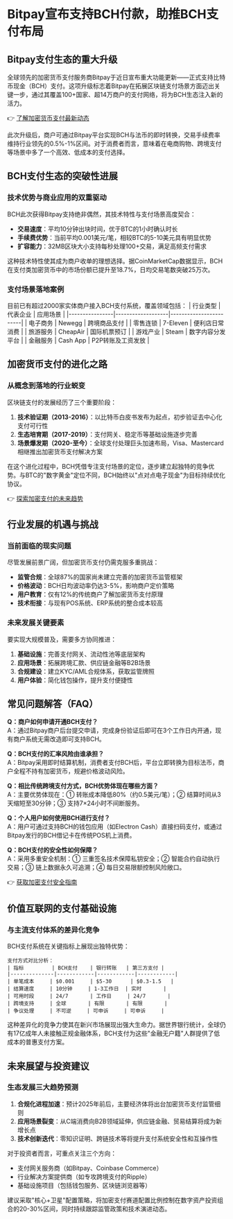 # Bitpay宣布支持BCH付款，助推BCH支付布局

## Bitpay支付生态的重大升级
全球领先的加密货币支付服务商Bitpay于近日宣布重大功能更新——正式支持比特币现金（BCH）支付。这项升级标志着Bitpay在拓展区块链支付场景方面迈出关键一步，通过其覆盖100+国家、超14万商户的支付网络，将为BCH生态注入新的活力。

👉 [了解加密货币支付最新动态](https://bit.ly/okx_welcome)

此次升级后，商户可通过Bitpay平台实现BCH与法币的即时转换，交易手续费率维持行业领先的0.5%-1%区间。对于消费者而言，意味着在电商购物、跨境支付等场景中多了一个高效、低成本的支付选择。

## BCH支付生态的突破性进展

### 技术优势与商业应用的双重驱动
BCH此次获得Bitpay支持绝非偶然，其技术特性与支付场景高度契合：
- **交易速度**：平均10分钟出块时间，优于BTC的1小时确认时长
- **手续费优势**：当前平均0.001美元/笔，相较BTC的5-10美元具有明显优势
- **扩容能力**：32MB区块大小支持每秒处理100+交易，满足高频支付需求

这种技术特性使其成为商户收单的理想选择。据CoinMarketCap数据显示，BCH在支付类加密货币中的市场份额已提升至18.7%，日均交易笔数突破25万次。

### 支付场景落地案例
目前已有超过2000家实体商户接入BCH支付系统，覆盖领域包括：
| 行业类型       | 代表企业          | 应用场景               |
|----------------|-------------------|------------------------|
| 电子商务       | Newegg            | 跨境商品支付           |
| 零售连锁       | 7-Eleven          | 便利店日常消费         |
| 旅游服务       | CheapAir          | 国际机票预订           |
| 游戏产业       | Steam             | 数字内容分发平台       |
| 金融服务       | Cash App          | P2P转账及工资发放      |

## 加密货币支付的进化之路

### 从概念到落地的行业蜕变
区块链支付的发展经历了三个重要阶段：
1. **技术验证期（2013-2016）**：以比特币白皮书发布为起点，初步验证去中心化支付可行性
2. **生态培育期（2017-2019）**：支付网关、稳定币等基础设施逐步完善
3. **场景爆发期（2020-至今）**：全球支付处理巨头加速布局，Visa、Mastercard相继推出加密货币支付解决方案

在这个进化过程中，BCH凭借专注支付场景的定位，逐步建立起独特的竞争优势。与BTC的"数字黄金"定位不同，BCH始终以"点对点电子现金"为目标持续优化协议。

👉 [探索加密支付的未来趋势](https://bit.ly/okx_welcome)

## 行业发展的机遇与挑战

### 当前面临的现实问题
尽管发展前景广阔，但加密货币支付仍需克服多重挑战：
- **监管合规**：全球87%的国家尚未建立完善的加密货币监管框架
- **价格波动**：BCH日均波动率仍达3-5%，影响商户定价策略
- **用户教育**：仅有12%的传统商户了解加密货币支付原理
- **技术衔接**：与现有POS系统、ERP系统的整合成本较高

### 未来发展关键要素
要实现大规模普及，需要多方协同推进：
1. **基础设施**：完善支付网关、流动性池等底层架构
2. **应用场景**：拓展跨境汇款、供应链金融等B2B场景
3. **合规建设**：建立KYC/AML合规体系，获取监管牌照
4. **用户体验**：简化钱包操作，提升支付便捷性

## 常见问题解答（FAQ）

**Q：商户如何申请开通BCH支付？**  
A：通过Bitpay商户后台提交申请，完成身份验证后即可在3个工作日内开通，现有商户系统无需改造即可支持BCH。

**Q：BCH支付的汇率风险由谁承担？**  
A：Bitpay采用即时结算机制，消费者支付BCH后，平台立即转换为目标法币，商户全程不持有加密货币，规避价格波动风险。

**Q：相比传统跨境支付方式，BCH优势体现在哪些方面？**  
A：主要优势体现在：① 转账成本降低80%（约0.5美元/笔）；② 结算时间从3天缩短至30分钟；③ 支持7×24小时不间断服务。

**Q：个人用户如何使用BCH进行支付？**  
A：用户可通过支持BCH的钱包应用（如Electron Cash）直接扫码支付，或通过Bitpay发行的BCH借记卡在传统POS机上消费。

**Q：BCH支付的安全性如何保障？**  
A：采用多重安全机制：① 三重签名技术保障私钥安全；② 智能合约自动执行交易；③ 链上数据永久可追溯；④ 每日交易限额控制风险敞口。

👉 [获取加密支付安全指南](https://bit.ly/okx_welcome)

## 价值互联网的支付基础设施

### 与主流支付体系的差异化竞争
BCH支付系统在关键指标上展现出独特优势：
```
支付方式对比分析：
| 指标         | BCH支付    | 银行转账   | 第三方支付 |
|--------------|------------|------------|------------|
| 单笔成本     | $0.001     | $5-30      | $0.3-1.5   |
| 结算速度     | 10分钟     | 1-3工作日  | 实时       |
| 可用时段     | 24/7       | 工作日     | 24/7       |
| 跨境支持     | 全球       | 有限       | 有限       |
| 争议处理     | 不可逆     | 可申诉     | 可申诉     |
```

这种差异化的竞争力使其在新兴市场展现出强大生命力。据世界银行统计，全球仍有17亿成年人未接触正规金融体系，BCH支付为这些"金融无户籍"人群提供了低成本的普惠支付方案。

## 未来展望与投资建议

### 生态发展三大趋势预测
1. **合规化进程加速**：预计2025年前后，主要经济体将出台加密货币支付监管细则
2. **应用场景裂变**：从C端消费向B2B领域延伸，供应链金融、贸易结算将成为新增长点
3. **技术创新迭代**：零知识证明、跨链技术等将提升支付系统安全性和互操作性

对于投资者而言，可重点关注三个方向：
- 支付网关服务商（如Bitpay、Coinbase Commerce）
- 行业解决方案提供商（如专攻跨境支付的Ripple）
- 基础设施项目（包括钱包服务、区块链浏览器等）

建议采取"核心+卫星"配置策略，将加密支付赛道配置比例控制在数字资产投资组合的20-30%区间，同时持续跟踪监管政策和技术演进动态。
